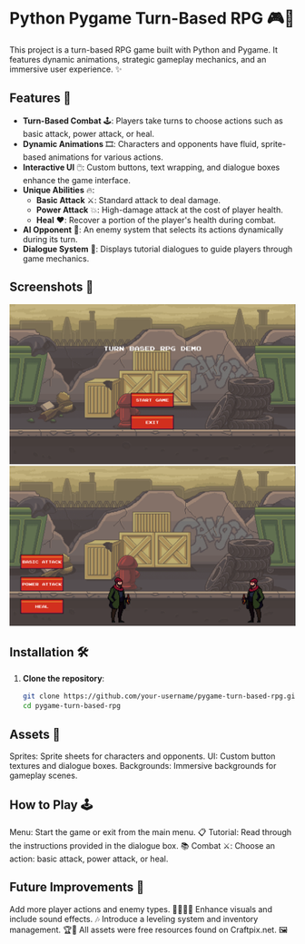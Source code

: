 # Python Pygame Turn-Based RPG 🎮🐉

This project is a turn-based RPG game built with Python and Pygame. It features dynamic animations, strategic gameplay mechanics, and an immersive user experience. ✨

## Features 🌟

- **Turn-Based Combat** 🕹️: Players take turns to choose actions such as basic attack, power attack, or heal.
- **Dynamic Animations** 🎞️: Characters and opponents have fluid, sprite-based animations for various actions.
- **Interactive UI** 🖱️: Custom buttons, text wrapping, and dialogue boxes enhance the game interface.
- **Unique Abilities** 🔥:
  - **Basic Attack** ⚔️: Standard attack to deal damage.
  - **Power Attack** 💥: High-damage attack at the cost of player health.
  - **Heal** ❤️: Recover a portion of the player's health during combat.
- **AI Opponent** 🤖: An enemy system that selects its actions dynamically during its turn.
- **Dialogue System** 💬: Displays tutorial dialogues to guide players through game mechanics.

## Screenshots 📸
![ss1](./Screenshots/ss1.png)
![ss2](./Screenshots/ss2.png)

## Installation 🛠️

1. **Clone the repository**:
   ```bash
   git clone https://github.com/your-username/pygame-turn-based-rpg.git
   cd pygame-turn-based-rpg
## Assets 🎨
  Sprites: Sprite sheets for characters and opponents.
  UI: Custom button textures and dialogue boxes.
  Backgrounds: Immersive backgrounds for gameplay scenes.

## How to Play 🕹️
  Menu: Start the game or exit from the main menu. 📋
  Tutorial: Read through the instructions provided in the dialogue box. 📚
  Combat ⚔️:
  Choose an action: basic attack, power attack, or heal.
## Future Improvements 🚀
  Add more player actions and enemy types. 🦸‍♂️🦹‍♂️
  Enhance visuals and include sound effects. 🎶
  Introduce a leveling system and inventory management. 🏆🎒
  All assets were free resources found on Craftpix.net. 🖼️
